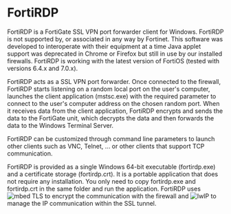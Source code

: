 # FortiRDP

FortiRDP is a FortiGate SSL VPN port forwarder client for Windows. FortiRDP is not supported by, or associated in any way by Fortinet.  This software was developed to interoperate with their equipment at a time Java applet support was deprecated in Chrome or Firefox but still in use by our installed firewalls. FortiRDP is working with the latest version of FortiOS (tested with versions 6.4.x and 7.0.x). 

FortiRDP acts as a SSL VPN port forwarder. Once connected to the firewall, FortiRDP starts listening on a random local port on the user's computer,
launches the client application (mstsc.exe) with the required parameter to connect to the user's computer address on the chosen random port. When it receives data from the client application, FortiRDP encrypts and sends the data to the FortiGate unit, which decrypts the data and then forwards the data to the Windows Terminal Server.

FortiRDP can be customized through command line parameters to launch other clients such as VNC, Telnet, ... or other clients that support TCP communication.

FortiRDP is provided as a single Windows 64-bit executable (fortirdp.exe) and a certificate storage (fortirdp.crt). It is a portable application that does not require any installation. You only need to copy fortirdp.exe and fortirdp.crt in the same folder and run the application.  FortiRDP uses ![mbed TLS](https://github.com/Mbed-TLS/mbedtls) to encrypt the communication with the firewall and ![lwIP](https://git.savannah.nongnu.org/cgit/lwip.git) to manage the IP communication within the SSL tunnel.


